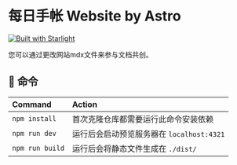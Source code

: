 # 每日手帐 Website by Astro

[![Built with Starlight](https://astro.badg.es/v2/built-with-starlight/tiny.svg)](https://starlight.astro.build)

您可以通过更改网站mdx文件来参与文档共创。


## 🧞 命令

| Command                   | Action                                           |
| :------------------------ | :----------------------------------------------- |
| `npm install`             | 首次克隆仓库都需要运行此命令安装依赖                         |
| `npm run dev`             | 运行后会启动预览服务器在 `localhost:4321`      |
| `npm run build`           | 运行后会将静态文件生成在 `./dist/`          |
